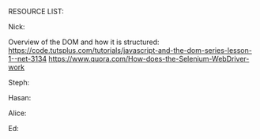 RESOURCE LIST:

Nick:

Overview of the DOM and how it is structured: https://code.tutsplus.com/tutorials/javascript-and-the-dom-series-lesson-1--net-3134
https://www.quora.com/How-does-the-Selenium-WebDriver-work

Steph:

Hasan:

Alice:

Ed:
